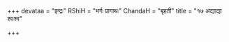 +++
devataa = "इन्द्रः"
RShiH = "भर्गः प्रागाथः"
ChandaH = "बृहती"
title = "१७ अद्याद्या श्वःश्व"

+++
